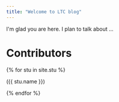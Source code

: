 ```yaml
---
title: "Welcome to LTC blog"
---
```


I'm glad you are here. I plan to talk about ...

# Contributors
{% for stu in site.stu %}    

({{ stu.name }})

{% endfor %}
